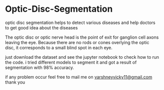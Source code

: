 # Optic-Disc-Segmentation
optic disc segmentation helps to detect various diseases and help doctors to get good idea about the diseases

The optic disc or optic nerve head is the point of exit for ganglion cell axons leaving the eye. Because there are no rods or cones overlying the optic disc, it corresponds to a small blind spot in each eye.



just download the dataset and see the jupyter notebook to check how to run the code.
i tried different models to segment it and got a result of segmentation with 98% accuracy.


if any problem occur feel free to mail me on varshneyvicky11@gmail.com thank you



